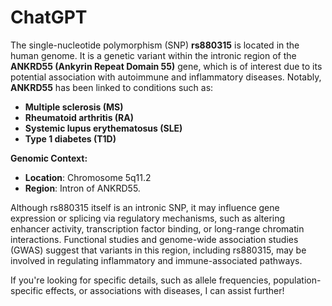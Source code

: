 # ChatGPT

The single-nucleotide polymorphism (SNP) **rs880315** is located in the human genome. It is a genetic variant within the intronic region of the **ANKRD55 (Ankyrin Repeat Domain 55)** gene, which is of interest due to its potential association with autoimmune and inflammatory diseases. Notably, **ANKRD55** has been linked to conditions such as:

- **Multiple sclerosis (MS)**
- **Rheumatoid arthritis (RA)**
- **Systemic lupus erythematosus (SLE)**
- **Type 1 diabetes (T1D)**

**Genomic Context:**
- **Location**: Chromosome 5q11.2
- **Region**: Intron of ANKRD55.

Although rs880315 itself is an intronic SNP, it may influence gene expression or splicing via regulatory mechanisms, such as altering enhancer activity, transcription factor binding, or long-range chromatin interactions. Functional studies and genome-wide association studies (GWAS) suggest that variants in this region, including rs880315, may be involved in regulating inflammatory and immune-associated pathways.

If you're looking for specific details, such as allele frequencies, population-specific effects, or associations with diseases, I can assist further!
